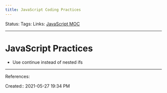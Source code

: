 ```yaml
---
title: JavaScript Coding Practices
---
```

Status:
Tags:
Links: [JavaScript MOC](out/javascript-moc.md)
___
# JavaScript Practices
- Use continue instead of nested ifs

  
___
References:

Created:: 2021-05-27 19:34 PM